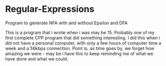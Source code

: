 # Regular-Expressions
Program to generate NFA with and without Epsilon and DFA

This is a program that i wrote when i was may be 15. Probably one of my first complete CPP program that did something interesting. I did this when i did not have a personal computer, with only a few hours of computer time a week and a 56kbps connection. Point is, as time goes by, we forget how amazing we were - may be i have this to keep reminding me of what we have done and what we could.

